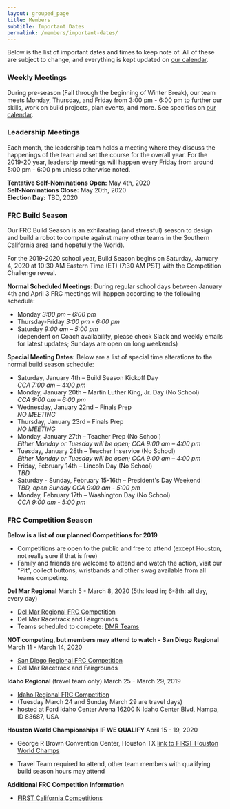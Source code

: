```yaml
---
layout: grouped_page
title: Members
subtitle: Important Dates
permalink: /members/important-dates/
---
```


Below is the list of important dates and times to keep note of. All of these are subject to change, and everything is kept updated on [our calendar](/members/calendar/).

### Weekly Meetings

During pre-season (Fall through the beginning of Winter Break), our team meets Monday, Thursday, and Friday from 3:00 pm - 6:00 pm to further our skills, work on build projects, plan events, and more. See specifics on [our calendar](/members/calendar/).

### Leadership Meetings

Each month, the leadership team holds a meeting where they discuss the happenings of the team and set the course for the overall year. For the 2019-20 year, leadership meetings will happen every Friday from around 5:00 pm - 6:00 pm unless otherwise noted.

**Tentative Self-Nominations Open:** May 4th, 2020  
**Self-Nominations Close:** May 20th, 2020  
**Election Day:** TBD, 2020

### FRC Build Season

Our FRC Build Season is an exhilarating (and stressful) season to design and build a robot to compete against many other teams in the Southern California area (and hopefully the World).

For the 2019-2020 school year, Build Season begins on Saturday, January 4, 2020 at 10:30 AM Eastern Time (ET) (7:30 AM PST) with the Competition Challenge reveal.

**Normal Scheduled Meetings:** During regular school days between January 4th and April 3 FRC meetings will happen according to the following schedule:

+ Monday *3:00 pm – 6:00 pm*
+ Thursday-Friday *3:00 pm - 6:00 pm*
+ Saturday *9:00 am – 5:00 pm*  
(dependent on Coach availability, please check Slack and weekly emails for latest updates; Sundays are open on long weekends)

**Special Meeting Dates:** Below are a list of special time alterations to the normal build season schedule:

+ Saturday, January 4th – Build Season Kickoff Day  
*CCA 7:00 am – 4:00 pm*  
+ Monday, January 20th – Martin Luther King, Jr. Day (No School)  
*CCA 9:00 am – 6:00 pm*  
+ Wednesday, January 22nd – Finals Prep  
*NO MEETING*
+ Thursday, January 23rd – Finals Prep  
*NO MEETING*
+ Monday, January 27th – Teacher Prep (No School)  
*Either Monday or Tuesday will be open; CCA 9:00 am – 4:00 pm*  
+ Tuesday, January 28th – Teacher Inservice (No School)  
*Either Monday or Tuesday will be open; CCA 9:00 am – 4:00 pm*  
+ Friday, February 14th – Lincoln Day (No School)  
*TBD*  
+ Saturday - Sunday, February 15-16th – President's Day Weekend  
*TBD, open Sunday CCA 9:00 am - 5:00 pm*  
+ Monday, February 17th – Washington Day (No School)  
*CCA 9:00 am - 5:00 pm*  
<!--
+ Tuesday, February 19th – Bag Day
*CCA 3:00 pm – 9:00 pm*  (Followed by our traditional trip to In-and-Out for dinner)
-->

### FRC Competition Season

**Below is a list of our planned Competitions for 2019**
+ Competitions are open to the public and free to attend (except Houston, not really sure if that is free)
+ Family and friends are welcome to attend and watch the action, visit our "Pit", collect buttons, wristbands and other swag available from all teams competing.

**Del Mar Regional**  March 5 - March 8, 2020 (5th: load in; 6-8th: all day, every day)
+ [Del Mar Regional FRC Competition](http://cadm.cafirst.org/)
+ Del Mar Racetrack and Fairgrounds
+ Teams scheduled to compete: [DMR Teams](https://www.thebluealliance.com/event/2020cadm)
<!--
+ March 9 after Regional - Team dinner, place TBD
-->

**NOT competing, but members may attend to watch - San Diego Regional**  March 11 - March 14, 2020
+ [San Diego Regional FRC Competition](https://www.thebluealliance.com/event/2020casd)
+ Del Mar Racetrack and Fairgrounds

**Idaho Regional** (travel team only) March 25 - March 29, 2019  
+ [Idaho Regional FRC Competition](https://www.thebluealliance.com/event/2020idbo)
+ (Tuesday March 24 and Sunday March 29 are travel days)
+ hosted at Ford Idaho Center Arena 16200 N Idaho Center Blvd, Nampa, ID 83687, USA

**Houston World Championships IF WE QUALIFY** April 15 - 19, 2020
+ George R Brown Convention Center, Houston TX [link to FIRST Houston World Champs](https://www.firstchampionship.org/houston-home)
<!--
+ *Rooms reserved at The Magnolia, downtown Houston*  [The Magnolia Hotel](https://magnoliahotels.com/houston/)
-->
+ Travel Team required to attend, other team members with qualifying build season hours may attend

**Additional FRC Competition Information**
+ [FIRST California Competitions](http://cafirst.org/programs/first-robotics-competition/)

